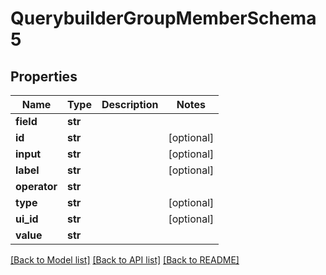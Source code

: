 # QuerybuilderGroupMemberSchema5

## Properties
Name | Type | Description | Notes
------------ | ------------- | ------------- | -------------
**field** | **str** |  | 
**id** | **str** |  | [optional] 
**input** | **str** |  | [optional] 
**label** | **str** |  | [optional] 
**operator** | **str** |  | 
**type** | **str** |  | [optional] 
**ui_id** | **str** |  | [optional] 
**value** | **str** |  | 

[[Back to Model list]](../README.md#documentation-for-models) [[Back to API list]](../README.md#documentation-for-api-endpoints) [[Back to README]](../README.md)



